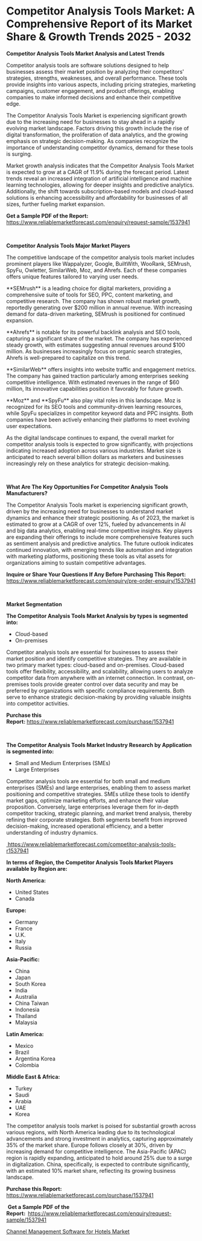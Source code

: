 <p><h1>Competitor Analysis Tools Market: A Comprehensive Report of its Market Share & Growth Trends 2025 - 2032</h1></p><p><strong>Competitor Analysis Tools Market Analysis and Latest Trends</strong></p>
<p><p>Competitor analysis tools are software solutions designed to help businesses assess their market position by analyzing their competitors' strategies, strengths, weaknesses, and overall performance. These tools provide insights into various aspects, including pricing strategies, marketing campaigns, customer engagement, and product offerings, enabling companies to make informed decisions and enhance their competitive edge.</p><p>The Competitor Analysis Tools Market is experiencing significant growth due to the increasing need for businesses to stay ahead in a rapidly evolving market landscape. Factors driving this growth include the rise of digital transformation, the proliferation of data analytics, and the growing emphasis on strategic decision-making. As companies recognize the importance of understanding competitor dynamics, demand for these tools is surging.</p><p>Market growth analysis indicates that the Competitor Analysis Tools Market is expected to grow at a CAGR of 11.9% during the forecast period. Latest trends reveal an increased integration of artificial intelligence and machine learning technologies, allowing for deeper insights and predictive analytics. Additionally, the shift towards subscription-based models and cloud-based solutions is enhancing accessibility and affordability for businesses of all sizes, further fueling market expansion.</p></p>
<p><strong>Get a Sample PDF of the Report:&nbsp;</strong> <a href="https://www.reliablemarketforecast.com/enquiry/request-sample/1537941?utm_campaign=2949&utm_medium=2&utm_source=Github&utm_content=ia&utm_term=10032025&utm_id=competitor-analysis-tools">https://www.reliablemarketforecast.com/enquiry/request-sample/1537941</a></p>
<p>&nbsp;</p>
<p><strong>Competitor Analysis Tools Major Market Players</strong></p>
<p><p>The competitive landscape of the competitor analysis tools market includes prominent players like Wappalyzer, Google, BuiltWith, WooRank, SEMrush, SpyFu, Owletter, SimilarWeb, Moz, and Ahrefs. Each of these companies offers unique features tailored to varying user needs.</p><p>**SEMrush** is a leading choice for digital marketers, providing a comprehensive suite of tools for SEO, PPC, content marketing, and competitive research. The company has shown robust market growth, reportedly generating over $200 million in annual revenue. With increasing demand for data-driven marketing, SEMrush is positioned for continued expansion.</p><p>**Ahrefs** is notable for its powerful backlink analysis and SEO tools, capturing a significant share of the market. The company has experienced steady growth, with estimates suggesting annual revenues around $100 million. As businesses increasingly focus on organic search strategies, Ahrefs is well-prepared to capitalize on this trend.</p><p>**SimilarWeb** offers insights into website traffic and engagement metrics. The company has gained traction particularly among enterprises seeking competitive intelligence. With estimated revenues in the range of $60 million, Its innovative capabilities position it favorably for future growth.</p><p>**Moz** and **SpyFu** also play vital roles in this landscape. Moz is recognized for its SEO tools and community-driven learning resources, while SpyFu specializes in competitor keyword data and PPC insights. Both companies have been actively enhancing their platforms to meet evolving user expectations.</p><p>As the digital landscape continues to expand, the overall market for competitor analysis tools is expected to grow significantly, with projections indicating increased adoption across various industries. Market size is anticipated to reach several billion dollars as marketers and businesses increasingly rely on these analytics for strategic decision-making.</p></p>
<p>&nbsp;</p>
<p><strong>What Are The Key Opportunities For Competitor Analysis Tools Manufacturers?</strong></p>
<p><p>The Competitor Analysis Tools market is experiencing significant growth, driven by the increasing need for businesses to understand market dynamics and enhance their strategic positioning. As of 2023, the market is estimated to grow at a CAGR of over 12%, fueled by advancements in AI and big data analytics, enabling real-time competitive insights. Key players are expanding their offerings to include more comprehensive features such as sentiment analysis and predictive analytics. The future outlook indicates continued innovation, with emerging trends like automation and integration with marketing platforms, positioning these tools as vital assets for organizations aiming to sustain competitive advantages.</p></p>
<p><strong>Inquire or Share Your Questions If Any Before Purchasing This Report:</strong> <a href="https://www.reliablemarketforecast.com/enquiry/pre-order-enquiry/1537941?utm_campaign=2949&utm_medium=2&utm_source=Github&utm_content=ia&utm_term=10032025&utm_id=competitor-analysis-tools">https://www.reliablemarketforecast.com/enquiry/pre-order-enquiry/1537941</a></p>
<p>&nbsp;</p>
<p><strong>Market Segmentation</strong></p>
<p><strong>The Competitor Analysis Tools Market Analysis by types is segmented into:</strong></p>
<p><ul><li>Cloud-based</li><li>On-premises</li></ul></p>
<p><p>Competitor analysis tools are essential for businesses to assess their market position and identify competitive strategies. They are available in two primary market types: cloud-based and on-premises. Cloud-based tools offer flexibility, accessibility, and scalability, allowing users to analyze competitor data from anywhere with an internet connection. In contrast, on-premises tools provide greater control over data security and may be preferred by organizations with specific compliance requirements. Both serve to enhance strategic decision-making by providing valuable insights into competitor activities.</p></p>
<p><strong>Purchase this Report:&nbsp;</strong><a href="https://www.reliablemarketforecast.com/purchase/1537941?utm_campaign=2949&utm_medium=2&utm_source=Github&utm_content=ia&utm_term=10032025&utm_id=competitor-analysis-tools">https://www.reliablemarketforecast.com/purchase/1537941</a></p>
<p>&nbsp;</p>
<p><strong>The Competitor Analysis Tools Market Industry Research by Application is segmented into:</strong></p>
<p><ul><li>Small and Medium Enterprises (SMEs)</li><li>Large Enterprises</li></ul></p>
<p><p>Competitor analysis tools are essential for both small and medium enterprises (SMEs) and large enterprises, enabling them to assess market positioning and competitive strategies. SMEs utilize these tools to identify market gaps, optimize marketing efforts, and enhance their value proposition. Conversely, large enterprises leverage them for in-depth competitor tracking, strategic planning, and market trend analysis, thereby refining their corporate strategies. Both segments benefit from improved decision-making, increased operational efficiency, and a better understanding of industry dynamics.</p></p>
<p><a href="https://www.reliablemarketforecast.com/competitor-analysis-tools-r1537941?utm_campaign=2949&utm_medium=2&utm_source=Github&utm_content=ia&utm_term=10032025&utm_id=competitor-analysis-tools">&nbsp;https://www.reliablemarketforecast.com/competitor-analysis-tools-r1537941</a></p>
<p><strong>In terms of Region, the Competitor Analysis Tools Market Players available by Region are:</strong></p>
<p>
    <p> <strong> North America: </strong>
        <ul>
            <li>United States</li>
            <li>Canada</li>
        </ul>
        </p> 
    <p> <strong> Europe: </strong>
        <ul>
            <li>Germany</li>
            <li>France</li>
            <li>U.K.</li>
            <li>Italy</li>
            <li>Russia</li>
        </ul>
        </p> 
    <p> <strong> Asia-Pacific: </strong>
        <ul>
            <li>China</li>
            <li>Japan</li>
            <li>South Korea</li>
            <li>India</li>
            <li>Australia</li>
            <li>China Taiwan</li>
            <li>Indonesia</li>
            <li>Thailand</li>
            <li>Malaysia</li>
        </ul>
        </p> 
    <p> <strong> Latin America: </strong>
        <ul>
            <li>Mexico</li>
            <li>Brazil</li>
            <li>Argentina Korea</li>
            <li>Colombia</li>
        </ul>
        </p> 
    <p> <strong> Middle East & Africa: </strong>
        <ul>
            <li>Turkey</li>
            <li>Saudi</li>
            <li>Arabia</li>
            <li>UAE</li>
            <li>Korea</li>
        </ul>
    </p>
    </p>
<p><p>The competitor analysis tools market is poised for substantial growth across various regions, with North America leading due to its technological advancements and strong investment in analytics, capturing approximately 35% of the market share. Europe follows closely at 30%, driven by increasing demand for competitive intelligence. The Asia-Pacific (APAC) region is rapidly expanding, anticipated to hold around 25% due to a surge in digitalization. China, specifically, is expected to contribute significantly, with an estimated 10% market share, reflecting its growing business landscape.</p></p>
<p><strong>Purchase this Report: </strong><a href="https://www.reliablemarketforecast.com/purchase/1537941?utm_campaign=2949&utm_medium=2&utm_source=Github&utm_content=ia&utm_term=10032025&utm_id=competitor-analysis-tools">https://www.reliablemarketforecast.com/purchase/1537941</a></p>
<p>&nbsp;<strong>Get a Sample PDF of the Report:&nbsp;&nbsp;</strong><a href="https://www.reliablemarketforecast.com/enquiry/request-sample/1537941?utm_campaign=2949&utm_medium=2&utm_source=Github&utm_content=ia&utm_term=10032025&utm_id=competitor-analysis-tools">https://www.reliablemarketforecast.com/enquiry/request-sample/1537941</a></p>
<p><strong></strong></p>
<p><p><a href="https://github.com/rianttegang/Market-Research-Report-List-1/blob/main/channel-management-software-for-hotels-market.md?utm_campaign=2949&utm_medium=2&utm_source=Github&utm_content=ia&utm_term=10032025&utm_id=competitor-analysis-tools">Channel Management Software for Hotels Market</a></p></p>